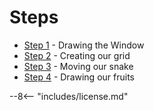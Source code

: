 # Steps

- [Step 1](step-1.md) - Drawing the Window
- [Step 2](step-2.md) - Creating our grid
- [Step 3](step-3.md) - Moving our snake
- [Step 4](step-4.md) - Drawing our fruits

--8<-- "includes/license.md"
